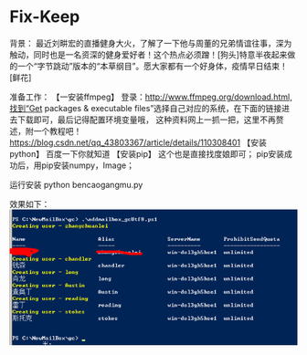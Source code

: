 # Fix-Keep
背景：
 最近刘畊宏的直播健身大火，了解了一下他与周董的兄弟情谊往事，深为触动，同时也是一名资深的健身爱好者！这个热点必须蹭！[狗头]特意半夜起来做的一个“字节跳动”版本的“本草纲目”。愿大家都有一个好身体，疫情早日结束！[鲜花]
 
 准备工作：
 【一安装ffmpeg】
 登录：http://www.ffmpeg.org/download.html,找到“Get packages & executable files”选择自己对应的系统，在下面的链接进去下载即可，最后记得配置环境变量哦，
 这种资料网上一抓一把，这里不再赘述，附一个教程吧！https://blog.csdn.net/qq_43803367/article/details/110308401
 【安装python】
 百度一下你就知道
 【安装pip】
 这个也是直接找度娘即可；
 pip安装成功后，用pip安装numpy，Image；
 
 运行安装
 python bencaogangmu.py
 
 效果如下：
 ![image]( https://github.com/lexsaints/powershell/blob/master/IMG/ps2.png)